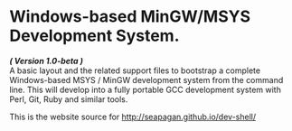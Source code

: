 # Windows-based MinGW/MSYS Development System.
__*( Version 1.0-beta )*__  
A basic layout and the related support files to bootstrap a complete Windows-based MSYS / MinGW development system from the command line. This will develop into a fully portable GCC development system with Perl, Git, Ruby and similar tools.  

This is the website source for http://seapagan.github.io/dev-shell/

